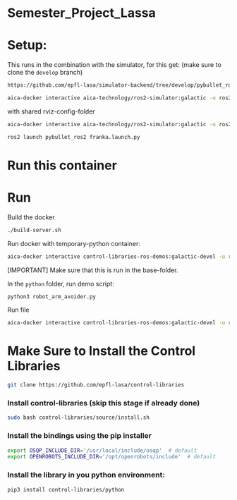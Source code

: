 # Semester_Project_Lassa

# Setup:
This runs in the combination with the simulator, for this get:
(make sure to clone the `develop` branch)
``` bash
https://github.com/epfl-lasa/simulator-backend/tree/develop/pybullet_ros2
```

``` bash
aica-docker interactive aica-technology/ros2-simulator:galactic -u ros2 --net host --no-hostname --ros-domain-id 0
```

with shared rviz-config-folder

``` bash
aica-docker interactive aica-technology/ros2-simulator:galactic -u ros2 --net host --no-hostname --ros-domain-id 0 -v /home/lukas/Code/simulator-backend/pybullet_ros2/pybullet_ros2/config:/home/ros2/ros2_ws/install/pybullet_ros2/share/pybullet_ros2/config:rw
```

``` bash
ros2 launch pybullet_ros2 franka.launch.py
```


# Run this container
<!-- ``` bash -->
<!-- docker run <…> -v /absolute/path/on/host: -->
<!-- ``` -->

# Run
Build the docker
``` bash
./build-server.sh
```

Run docker with temporary-python container:
``` bash
aica-docker interactive control-libraries-ros-demos:galactic-devel -u ros2 -v ${PWD}/python:/home/ros2/ros2_ws/src/combined_approach/python --net host --no-hostname --ros-domain-id 0
```
[IMPORTANT] Make sure that this is run in the base-folder.

In the `python` folder, run demo script:
``` bash
python3 robot_arm_avoider.py 
```

Run file
``` bash
aica-docker interactive control-libraries-ros-demos:galactic-devel -u ros2 --net bridge
```

# Make Sure to Install the Control Libraries
``` bash
git clone https://github.com/epfl-lasa/control-libraries
```

### Install control-libraries (skip this stage if already done)
``` bash
sudo bash control-libraries/source/install.sh
```

### Install the bindings using the pip installer
``` bash
export OSQP_INCLUDE_DIR='/usr/local/include/osqp'  # default 
export OPENROBOTS_INCLUDE_DIR='/opt/openrobots/include'  # default 
```

### Install the library in you python environment:
``` bash
pip3 install control-libraries/python
```




